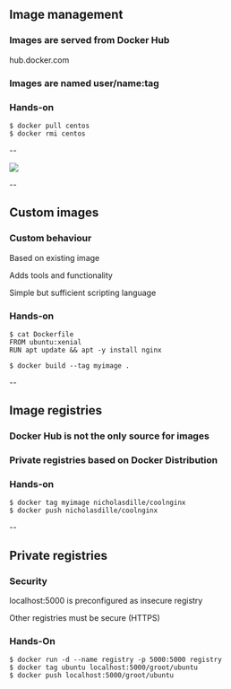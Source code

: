 ## Image management

### Images are served from Docker Hub

hub.docker.com

### Images are named user/name:tag

### Hands-on

```
$ docker pull centos
$ docker rmi centos
```

--

![](../images/Containers_like_VMs.png)

--

## Custom images

### Custom behaviour

Based on existing image

Adds tools and functionality

Simple but sufficient scripting language

### Hands-on

```
$ cat Dockerfile
FROM ubuntu:xenial
RUN apt update && apt -y install nginx

$ docker build --tag myimage .
```

--

## Image registries

### Docker Hub is not the only source for images

### Private registries based on Docker Distribution

### Hands-on

```
$ docker tag myimage nicholasdille/coolnginx
$ docker push nicholasdille/coolnginx
```

--

## Private registries

### Security

localhost:5000 is preconfigured as insecure registry

Other registries must be secure (HTTPS)

### Hands-On

```
$ docker run -d --name registry -p 5000:5000 registry
$ docker tag ubuntu localhost:5000/groot/ubuntu
$ docker push localhost:5000/groot/ubuntu
```